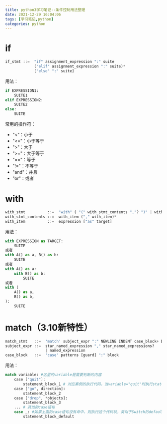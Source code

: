 ```yaml
---
title: python3学习笔记--条件控制用法整理
date: 2021-12-29 16:04:06
tags: [学习笔记,python]
categories: python
---
```


# if

```python
if_stmt ::=  "if" assignment_expression ":" suite
             ("elif" assignment_expression ":" suite)*
             ["else" ":" suite]
```

用法：

```python
if EXPRESSION1:
    SUITE1
elif EXPRESSION2:
    SUITE2
else:
    SUITE
```

常用的操作符：

- "<"：小于
- "<="：小于等于
- ">"：大于
- ">="：大于等于
- "=="：等于
- "!="：不等于
- "and"：并且
- "or"：或者

# with

```python
with_stmt          ::=  "with" ( "(" with_stmt_contents ","? ")" | with_stmt_contents ) ":" suite
with_stmt_contents ::=  with_item ("," with_item)*
with_item          ::=  expression ["as" target]
```

用法：

```python
with EXPRESSION as TARGET:
    SUITE
或者
with A() as a, B() as b:
    SUITE
或者
with A() as a:
    with B() as b:
        SUITE
或者
with (
    A() as a,
    B() as b,
):
    SUITE
```

# match（3.10新特性）

```python
match_stmt   ::=  'match' subject_expr ":" NEWLINE INDENT case_block+ DEDENT
subject_expr ::=  star_named_expression "," star_named_expressions?
                  | named_expression
case_block   ::=  'case' patterns [guard] ":" block
```

用法：

```python
match variable: #这里的variable是需要判断的内容
    case ["quit"]: 
        statement_block_1 # 对应案例的执行代码，当variable="quit"时执行statement_block_1
    case ["go", direction]: 
        statement_block_2
    case ["drop", *objects]: 
        statement_block_3
    ... # 其他的case语句
    case _: #如果上面的case语句没有命中，则执行这个代码块，类似于Switch的default
        statement_block_default
```

